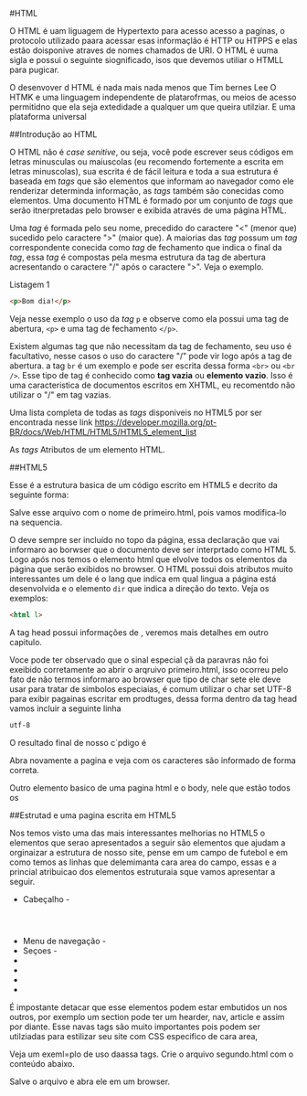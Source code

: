 #HTML

O HTML é uam liguagem de Hypertexto para acesso acesso a pagínas, o protocolo utilizado paara acessar esas informaçlão é HTTP ou HTPPS e elas estão doisponive atraves de nomes chamados de URI. O HTML é uuma sigla e possui o seguinte siognificado, isos que devemos utiliar o HTMLL para pugicar.

O desenvover d HTML é nada mais nada menos que Tim bernes Lee 
O HTMK e uma linguagem independente de platarofrmas, ou meios de acesso permitidno que ela seja extedidade a qualquer um que queira utilziar.
E uma plataforma universal


##Introdução ao HTML

O HTML não é *case senitive*, ou seja, você pode escrever seus códigos em letras minusculas ou maiuscolas (eu recomendo fortemente a escrita em letras minuscolas), sua escrita é de fácil leitura e toda a sua estrutura é baseada em *tags* que são elementos que informam ao navegador como ele renderizar determinda informação, as *tags* também são conecidas como elementos. Uma documento HTML é formado por um conjunto de *tags* que serão itnerpretadas pelo browser e exibida através de uma página HTML.

Uma *tag* é formada pelo seu nome, precedido do caractere "<" (menor que) sucedido pelo caractere ">" (maior que). A maiorias das *tag* possum um *tag* correspondente conecida como *tag* de fechamento que indica o final da *tag*, essa *tag* é compostas pela mesma estrutura da tag de abertura acresentando o caractere "/" após o caractere ">". Veja o exemplo.

Listagem 1
```html
<p>Bom dia!</p>
```
Veja nesse exemplo o uso da *tag* `p` e observe como ela possui uma tag de abertura, `<p>` e uma tag de fechamento `</p>`.

Existem algumas tag que não necessitam da tag de fechamento, seu uso é facultativo, nesse casos o uso do caractere  "/" pode vir logo após a tag de abertura. a tag `br` é um exemplo e pode ser escrita dessa forma `<br>` ou `<br />`. Esse tipo de tag é conhecido como **tag vazia** ou **elemento vazio**. Isso é uma caracteristica de documentos escritos em XHTML, eu recomentdo não utilizar o "/" em tag vazias.

Uma lista completa de todas as *tags* disponiveis no HTML5 por ser encontrada nesse link https://developer.mozilla.org/pt-BR/docs/Web/HTML/HTML5/HTML5_element_list

As *tags* Atributos de um elemento HTML.

##HTML5 

Esse é a estrutura basica de um código escrito em HTML5 e decrito da seguinte forma:


Salve esse arquivo com o nome de primeiro.html, pois vamos modifica-lo na sequencia.

O deve sempre ser incluído no topo da página, essa declaração que vai informaro ao borwser que o documento deve ser interprtado como HTML 5. Logo após nos temos o elemento html que elvolve todos os elementos da página que serão exibidos no browser. O HTML possui dois atributos muito interessantes um dele é o lang que indica em qual lingua a página está desenvolvida e o elemento `dir` que indica a direção do texto. Veja os exemplos:

```html
<html l>
```
A tag head possui informações de , veremos mais detalhes em outro capitulo.


Voce pode ter observado que o sinal especial çã da paravras não foi exeibido corretamente ao abrir o arqruivo primeiro.html, isso ocorreu pelo fato de não termos informaro ao browser que tipo de char sete ele deve usar para tratar de simbolos especiaias, é comum utilizar o char set UTF-8 para exibir pagainas escritar em prodtuges, dessa forma dentro da tag head vamos incluir a seguinte linha 

```html
utf-8
```

O resultado final de nosso c´pdigo é 

Abra novamente a pagina e veja com os caracteres são informado de forma correta.

Outro elemento basico de uma pagina html e o body, nele que estão todos os 


##Estrutad e uma pagina escrita em HTML5

Nos temos visto uma das mais interessantes melhorias no HTML5 o elementos que serao apresentados a seguir são elementos que ajudam a orginaizar a estrutura de nosso site, pense em um campo de futebol e em como temos as linhas que delemimanta cara area do campo, essas e a princial atribuicao dos elementos estruturaia sque vamos apresentar a seguir.


* Cabeçalho - <header></header>
* Menu de navegação  - <nav></nav> 
* Seçoes - <section></section>
* <article>
* <aside>
* <footer>
* 

É impostante detacar que esse elementos podem estar embutidos un nos outros, por exemplo um section pode ter um hearder, nav, article e assim por diante. Esse navas tags são muito importantes pois podem ser utilziadas para estilizar seu site com CSS especifico de cara area, 

Veja um exeml=plo de uso daassa tags. Crie o arquivo segundo.html com o conteúdo abaixo.

Salve o arquivo e abra ele em um browser. 



## 

